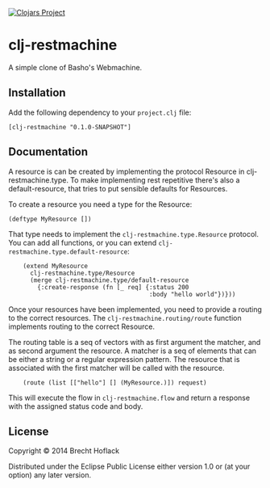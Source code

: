 [![Clojars Project](http://clojars.org/clj-restmachine/latest-version.svg)](http://clojars.org/clj-restmachine)
# clj-restmachine

A simple clone of Basho's Webmachine.

## Installation

Add the following dependency to your `project.clj` file:

    [clj-restmachine "0.1.0-SNAPSHOT"]

## Documentation

A resource is can be created by implementing the protocol Resource in clj-restmachine.type.  To make implementing rest repetitive there's also a default-resource,  that tries to put sensible defaults for Resources.

To create a resource you need a type for the Resource:

    (deftype MyResource [])

That type needs to implement the `clj-restmachine.type.Resource` protocol.  You can add all functions,  or you can extend `clj-restmachine.type.default-resource`:

```
    (extend MyResource
      clj-restmachine.type/Resource
	  (merge clj-restmachine.type/default-resource
	    {:create-response (fn [_ req] {:status 200
                                       :body "hello world"})}))
```

Once your resources have been implemented,  you need to provide a routing to the correct resources.  The `clj-restmachine.routing/route` function implements routing to the correct Resource.

The routing table is a seq of vectors with as first argument the matcher,  and as second argument the resource.  A matcher is a seq of elements that can be either a string or a regular expression pattern.  The resource that is associated with the first matcher will be called with the resource.

```
    (route (list [["hello"] [] (MyResource.)]) request)
```

This will execute the flow in `clj-restmachine.flow` and return a response with the assigned status code and body.
		 

## License

Copyright © 2014 Brecht Hoflack

Distributed under the Eclipse Public License either version 1.0 or (at
your option) any later version.
